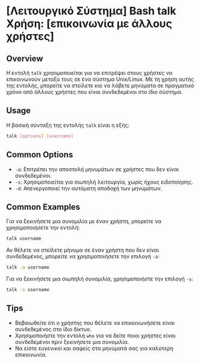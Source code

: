 # [Λειτουργικό Σύστημα] Bash talk Χρήση: [επικοινωνία με άλλους χρήστες]

## Overview
Η εντολή `talk` χρησιμοποιείται για να επιτρέψει στους χρήστες να επικοινωνούν μεταξύ τους σε ένα σύστημα Unix/Linux. Με τη χρήση αυτής της εντολής, μπορείτε να στείλετε και να λάβετε μηνύματα σε πραγματικό χρόνο από άλλους χρήστες που είναι συνδεδεμένοι στο ίδιο σύστημα.

## Usage
Η βασική σύνταξη της εντολής `talk` είναι η εξής:

```bash
talk [options] [username]
```

## Common Options
- `-a`: Επιτρέπει την αποστολή μηνυμάτων σε χρήστες που δεν είναι συνδεδεμένοι.
- `-s`: Χρησιμοποιείται για σιωπηλή λειτουργία, χωρίς ήχους ειδοποίησης.
- `-d`: Απενεργοποιεί την αυτόματη αποδοχή των μηνυμάτων.

## Common Examples
Για να ξεκινήσετε μια συνομιλία με έναν χρήστη, μπορείτε να χρησιμοποιήσετε την εντολή:

```bash
talk username
```

Αν θέλετε να στείλετε μήνυμα σε έναν χρήστη που δεν είναι συνδεδεμένος, μπορείτε να χρησιμοποιήσετε την επιλογή `-a`:

```bash
talk -a username
```

Για να ξεκινήσετε μια σιωπηλή συνομιλία, χρησιμοποιήστε την επιλογή `-s`:

```bash
talk -s username
```

## Tips
- Βεβαιωθείτε ότι ο χρήστης που θέλετε να επικοινωνήσετε είναι συνδεδεμένος στο ίδιο δίκτυο.
- Χρησιμοποιήστε την εντολή `who` για να δείτε ποιοι χρήστες είναι συνδεδεμένοι πριν ξεκινήσετε μια συνομιλία.
- Να είστε ευγενικοί και σαφείς στα μηνύματά σας για καλύτερη επικοινωνία.
